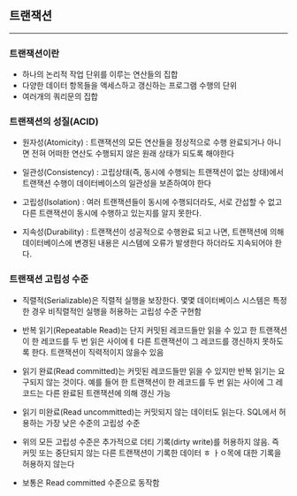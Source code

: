 ## 트랜잭션
---
### 트랜잭션이란
 - 하나의 논리적 작업 단위를 이루는 연산들의 집합
 - 다양한 데이터 항목들을 액세스하고 갱신하는 프로그램 수행의 단위
 - 여러개의 쿼리문의 집합

### 트랜잭션의 성질(ACID)
- 원자성(Atomicity) : 트랜잭션의 모든 연산들을 정상적으로 수행 완료되거나 아니면 전혀 어떠한 연산도 수행되지 않은 원래 상태가 되도록 해야한다

- 일관성(Consistency) : 고립상태(즉, 동시에 수행되는 트랜잭션이 없는 상태)에서 트랜잭션 수행이 데이터베이스의 일관성을 보존하여야 한다

- 고립성(Isolation) : 여러 트랜잭션들이 동시에 수행되더라도, 서로 간섭할 수 없고 다른 트랜잭션이 동시에 수행하고 있는지를 알지 못한다.

- 지속성(Durability) : 트랜잭션이 성공적으로 수행완료 되고 나면, 트랜잭션에 의해 데이터베이스에 변경된 내용은 시스템에 오류가 발생한다 하더라도 지속되어야 한다.


### 트랜잭션 고립성 수준
- 직렬적(Serializable)은 직렬적 실행을 보장한다. 몇몇 데이터베이스 시스템은 특정한 경우 비직렬적인 실행을 허용하는 고립성 수준 구현함

- 반복 읽기(Repeatable Read)는 단지 커밋된 레코드들만 읽을 수 있고 한 트랜잭션이 한 레코드를 두 번 읽은 사이에ㅔ 다른 트랜잭션이 그 레코드를 갱신하지 못하도록 한다. 트랜잭션이 직력적이지 않을수 있음

- 읽기 완료(Read committed)는 커밋된 레코드들만 읽을 수 있지만 반복 읽기는 요구되지 않는 것이다. 예를 들어 한 트랜잭션이 한 레코드를 두 번 읽는 사이에 그 레코드는 다른 완료된 트랜잭션에 의해 갱신 가능

- 읽기 미완료(Read uncommitted)는 커밋되지 않는 데이터도 읽는다. SQL에서 허용하는 가장 낮은 수준의 고립성 수준

- 위의 모든 고립성 수준은 추가적으로 더티 기록(dirty write)를 허용하지 않음. 즉 커밋 또는 중단되지 않는 다른 트랜잭션이 기록한 데이터 ㅎ ㅏㅇ목에 대한 기록을 허용하지 않는다
- 보통은 Read committed 수준으로 동작함